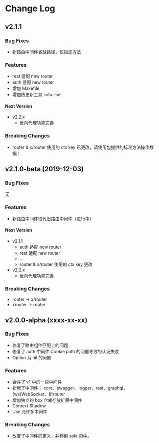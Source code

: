 # Change Log

## v2.1.1

### Bug Fixes

+ 新路由中间件省缺路径，仅指定方法

### Features

+ rest 适配 new router
+ auth 适配 new router
+ 增加 Makefile
+ 增加热更新工具 `sola-hot`

#### Next Version

+ v2.2.x
    + 反向代理功能完善

### Breaking Changes

+ router & x/router 使用的 ctx key 已更改，请使用包提供的标准方法操作数据！

## v2.1.0-beta (2019-12-03)

### Bug Fixes

无

### Features

+ 新路由中间件取代旧路由中间件（进行中）

#### Next Version

+ v2.1.1
    + auth 适配 new router
    + rest 适配 new router
    + ...
    + router & x/router 使用的 ctx key 更改
+ v2.2.x
    + 反向代理功能完善

### Breaking Changes

+ router -> x/router
+ xrouter -> router

## v2.0.0-alpha (xxxx-xx-xx)

### Bug Fixes

+ 修复了路由组件匹配上的问题
+ 修复了 auth 中间件 Cookie path 的问题导致的认证失败
+ Option 为 nil 的问题

### Features

+ 合并了 v1 中的一些中间件
+ 新增了中间件： cors、swagger、logger、rest、graphql、(ws)WebSocket、新router
+ 增加独立的 box 仓库存放扩展中间件
+ Context Shadow
+ Use 允许多中间件

### Breaking Changes

+ 改变了中间件的定义，并移到 sola 包中。
